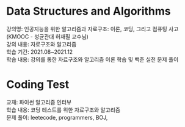 # Data Structures and Algorithms
강의명: 인공지능을 위한 알고리즘과 자료구조: 이론, 코딩, 그리고 컴퓨팅 사고(KMOOC - 성균관대 허재필 교수님)  
강의 내용: 자료구조와 알고리즘  
학습 기간: 2021.08~2021.12  
학습 내용: 강의를 통한 자료구조와 알고리즘 이론 학습 및 백준 실전 문제 풀이

# Coding Test
교재: 파이썬 알고리즘 인터뷰  
학습 내용: 코딩 테스트를 위한 자료구조와 알고리즘  
문제 풀이: leetecode, programmers, BOJ,
